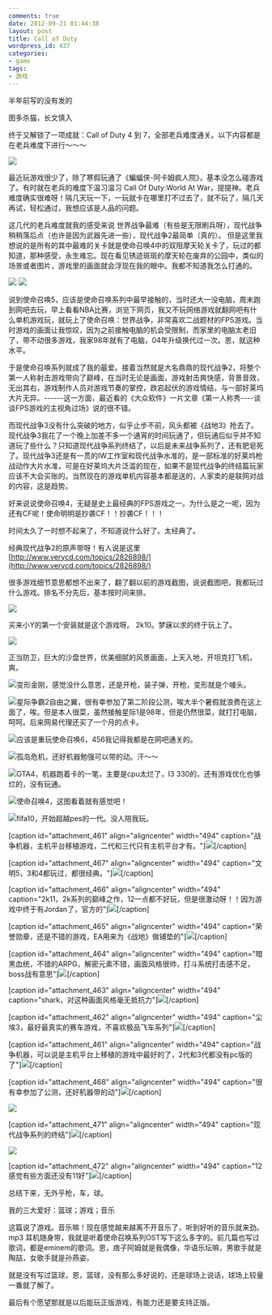 ```yaml
---
comments: true
date: 2012-09-21 01:44:38
layout: post
title: Call of Duty
wordpress_id: 437
categories:
- game
tags:
- 游戏
---
```


半年前写的没有发的

图多杀猫，长文慎入





终于又解锁了一项成就：Call of Duty 4 到 7，全部老兵难度通关。以下内容都是在老兵难度下进行～～～

[![](http://xavierskip-wordpress.stor.sinaapp.com/uploads/2012/02/CoDWaW-2012-02-28-17-22-45-83-494x278.png)](http://xavierskip-wordpress.stor.sinaapp.com/uploads/2012/02/CoDWaW-2012-02-28-17-22-45-83.png)

最近玩游戏很少了，除了寒假玩通了《蝙蝠侠-阿卡姆疯人院》，基本没怎么碰游戏了。有时就在老兵的难度下温习温习 Call Of Duty:World At War，提提神。老兵难度确实很难呀！隔几天玩一下，一玩就卡在哪里打不过去了，就不玩了，隔几天再试，轻松通过，我想应该是人品的问题。

这几代的老兵难度就我的感受来说 世界战争最难（有些是无限刷兵呀），现代战争稍稍落后点（也许是因为武器先进一些），现代战争2最简单（真的）。
但是这里我想说的是所有的其中最难的关卡就是使命召唤4中的双阻摩天轮关卡了，玩过的都知道，那种感受，永生难忘。现在看见锈迹斑斑的摩天轮在废弃的公园中，类似的场景或者图片，游戏里的画面就会浮现在我的眼中。我都不知道我怎么打通的。

[![](http://xavierskip-wordpress.stor.sinaapp.com/uploads/2012/02/453_4372_551188-494x256.jpg)](http://xavierskip-wordpress.stor.sinaapp.com/uploads/2012/02/453_4372_551188.jpg)
[![](http://xavierskip-wordpress.stor.sinaapp.com/uploads/2012/02/453_4373_825336-288x259.jpg)](http://xavierskip-wordpress.stor.sinaapp.com/uploads/2012/02/453_4373_825336.jpg)

说到使命召唤5，应该是使命召唤系列中最早接触的，当时还大一没电脑，周末跑到网吧去玩，早上看看NBA比赛，浏览下网页，我又不玩网络游戏就翻网吧有什么单机游戏玩，就玩上了使命召唤：世界战争，非常喜欢二战题材的FPS游戏。当时游戏的画面让我惊叹，因为之前接触电脑的机会受限制，而家里的电脑太老旧了，带不动很多游戏，我家98年就有了电脑，04年升级换代过一次。恩，就这种水平。

于是使命召唤系列就成了我的最爱。接着当然就是大名鼎鼎的现代战争2，将整个第一人称射击游戏带向了巅峰，在当时无论是画面，游戏射击爽快感，背景音效，无出其右，游戏制作人员对游戏节奏的掌控，跌宕起伏的游戏情结，与一部好莱坞大片无异。------这一方面，最近看的《大众软件》一片文章《第一人称秀----谈谈FPS游戏的主视角过场》说的很不错。

而现代战争3没有什么突破的地方，似乎止步不前，风头都被《战地3》抢去了。现代战争3我花了一个晚上加差不多一个通宵的时间玩通了，但玩通后似乎并不知道玩了些什么？只知道现代战争系列终结了，以后是未来战争系列了，还有肥皂死了。现代战争3还是有一贯的IW工作室和现代战争水准的，是一部标准的好莱坞枪战动作大片水准，可是在好莱坞大片泛滥的现在，如果不是现代战争的终结篇玩家应该不大会买账的。当然现在的游戏单机内容基本都是送的，人家卖的是联网对战的内容，这是趋势。

好来说说使命召唤4，无疑是史上最经典的FPS游戏之一。为什么是之一呢，因为还有CF呢！使命明明是抄袭CF！！抄袭CF！！！

时间太久了一时想不起来了，不知道说什么好了。太经典了。



经典现代战争2的原声带呀！有人说是这里[http://www.verycd.com/topics/2826898/](http://www.verycd.com/topics/2826898/)



很多游戏细节意思都想不出来了，翻了翻以前的游戏截图，说说截图吧，我都玩过什么游戏。排名不分先后，基本按时间来排。





[![](http://xavierskip-wordpress.stor.sinaapp.com/uploads/2012/02/nba2k10-2010-06-04-18-43-31-63-494x278.jpg)](http://xavierskip-wordpress.stor.sinaapp.com/uploads/2012/02/nba2k10-2010-06-04-18-43-31-63.jpg)



买来小Y的第一个安装就是这个游戏呀。 2k10。梦寐以求的终于玩上了。



[![](http://xavierskip-wordpress.stor.sinaapp.com/uploads/2012/02/JustCause2_game-2010-06-04-22-11-32-79-494x278.jpg)](http://xavierskip-wordpress.stor.sinaapp.com/uploads/2012/02/JustCause2_game-2010-06-04-22-11-32-79.jpg)

正当防卫，巨大的沙盘世界，优美细腻的风景画面，上天入地，开坦克打飞机，爽。



[![](http://xavierskip-wordpress.stor.sinaapp.com/uploads/2012/02/TWFC-2010-09-07-18-06-38-14-494x278.jpg)](http://xavierskip-wordpress.stor.sinaapp.com/uploads/2012/02/TWFC-2010-09-07-18-06-38-14.jpg)变形金刚，感觉没什么意思，还是开枪，装子弹，开枪，变形就是个噱头。



[![](http://xavierskip-wordpress.stor.sinaapp.com/uploads/2012/02/SC2-2010-08-04-15-32-04-60-494x278.jpg)](http://xavierskip-wordpress.stor.sinaapp.com/uploads/2012/02/SC2-2010-08-04-15-32-04-60.jpg)星际争霸2自由之翼，很有幸参加了第二阶段公测，唉大半个暑假就浪费在这上面了，唉。但是本人很菜，虽然接触星际1是98年，但是仍然很菜，就打打电脑，呵呵。后来网易代理还买了一个月的点卡。

[![](http://xavierskip-wordpress.stor.sinaapp.com/uploads/2012/02/iw4sp-2010-08-15-16-33-14-88-494x278.jpg)](http://xavierskip-wordpress.stor.sinaapp.com/uploads/2012/02/iw4sp-2010-08-15-16-33-14-88.jpg)应该是重玩使命召唤6，456我记得我都是在网吧通关的。



[![](http://xavierskip-wordpress.stor.sinaapp.com/uploads/2012/02/Crysis-2010-09-03-20-23-02-78-494x278.jpg)](http://xavierskip-wordpress.stor.sinaapp.com/uploads/2012/02/Crysis-2010-09-03-20-23-02-78.jpg)孤岛危机，还好机器勉强可以带的动。汗～～



[![](http://xavierskip-wordpress.stor.sinaapp.com/uploads/2012/02/GTAIV-2010-09-06-16-57-10-54-494x278.jpg)](http://xavierskip-wordpress.stor.sinaapp.com/uploads/2012/02/GTAIV-2010-09-06-16-57-10-54.jpg)GTA4，机器跑着卡的一笔，主要是cpu太烂了，I3 330的，还有游戏优化也够烂的，没有玩通。



[![](http://xavierskip-wordpress.stor.sinaapp.com/uploads/2012/02/iw3sp-2010-09-20-22-30-20-56-494x278.jpg)](http://xavierskip-wordpress.stor.sinaapp.com/uploads/2012/02/iw3sp-2010-09-20-22-30-20-56.jpg)使命召唤4，这图看着就有感觉吧！



[![](http://xavierskip-wordpress.stor.sinaapp.com/uploads/2012/02/fifa-2010-09-21-17-21-45-06-494x278.jpg)](http://xavierskip-wordpress.stor.sinaapp.com/uploads/2012/02/fifa-2010-09-21-17-21-45-06.jpg)fifa10，开始超越pes的一代。没人陪我玩。

[caption id="attachment_461" align="aligncenter" width="494" caption="战争机器，主机平台移植游戏，二代和三代只有主机平台才有。"][![](http://xavierskip-wordpress.stor.sinaapp.com/uploads/2012/02/wargame-g4wlive-2011-09-20-21-56-43-19-494x278.jpg)](http://xavierskip-wordpress.stor.sinaapp.com/uploads/2012/02/wargame-g4wlive-2011-09-20-21-56-43-19.jpg)[/caption]



[caption id="attachment_467" align="aligncenter" width="494" caption="文明5，3和4都玩过，都很经典。"][![](http://xavierskip-wordpress.stor.sinaapp.com/uploads/2012/02/CivilizationV_DX11-2010-10-07-20-49-55-69-494x278.jpg)](http://xavierskip-wordpress.stor.sinaapp.com/uploads/2012/02/CivilizationV_DX11-2010-10-07-20-49-55-69.jpg)[/caption]





[caption id="attachment_466" align="aligncenter" width="494" caption="2k11，2k系列的巅峰之作，12一点都不好玩，但是很激动呀！！因为游戏中终于有Jordan了，官方的"][![](http://xavierskip-wordpress.stor.sinaapp.com/uploads/2012/02/nba2k11-2010-10-11-22-52-49-98-494x278.jpg)](http://xavierskip-wordpress.stor.sinaapp.com/uploads/2012/02/nba2k11-2010-10-11-22-52-49-98.jpg)[/caption]



[caption id="attachment_465" align="aligncenter" width="494" caption="荣誉勋章，还是不错的游戏，EA用来为《战地》做铺垫的"][![](http://xavierskip-wordpress.stor.sinaapp.com/uploads/2012/02/moh-2010-10-14-14-18-45-93-494x278.jpg)](http://xavierskip-wordpress.stor.sinaapp.com/uploads/2012/02/moh-2010-10-14-14-18-45-93.jpg)[/caption]



[caption id="attachment_464" align="aligncenter" width="494" caption="暗黑血统，不错的ARPG，解密元素不错，画面风格很帅，打斗系统打击感不足，boss战有意思"][![](http://xavierskip-wordpress.stor.sinaapp.com/uploads/2012/02/DarksidersPC-2010-10-26-21-02-20-02-494x278.jpg)](http://xavierskip-wordpress.stor.sinaapp.com/uploads/2012/02/DarksidersPC-2010-10-26-21-02-20-02.jpg)[/caption]

[caption id="attachment_463" align="aligncenter" width="494" caption="shark，对这种画面风格毫无抵抗力"][![](http://xavierskip-wordpress.stor.sinaapp.com/uploads/2012/02/Shank-2010-10-28-22-05-55-71-494x278.jpg)](http://xavierskip-wordpress.stor.sinaapp.com/uploads/2012/02/Shank-2010-10-28-22-05-55-71.jpg)[/caption]

[caption id="attachment_462" align="aligncenter" width="494" caption="尘埃3，最好最真实的赛车游戏，不喜欢极品飞车系列"][![](http://xavierskip-wordpress.stor.sinaapp.com/uploads/2012/02/dirt3_game-2011-09-10-17-58-57-17-494x278.jpg)](http://xavierskip-wordpress.stor.sinaapp.com/uploads/2012/02/dirt3_game-2011-09-10-17-58-57-17.jpg)[/caption]

[caption id="attachment_461" align="aligncenter" width="494" caption="战争机器，可以说是主机平台上移植的游戏中最好的了，2代和3代都没有pc版的了"][![](http://xavierskip-wordpress.stor.sinaapp.com/uploads/2012/02/wargame-g4wlive-2011-09-20-21-56-43-19-494x278.jpg)](http://xavierskip-wordpress.stor.sinaapp.com/uploads/2012/02/wargame-g4wlive-2011-09-20-21-56-43-19.jpg)[/caption]



[caption id="attachment_468" align="aligncenter" width="494" caption="很有幸参加了公测，还好机器带的动"][![](http://xavierskip-wordpress.stor.sinaapp.com/uploads/2012/02/bf3-2011-09-30-09-57-51-36-494x277.jpg)](http://xavierskip-wordpress.stor.sinaapp.com/uploads/2012/02/bf3-2011-09-30-09-57-51-36.jpg)[/caption]

[![](http://xavierskip-wordpress.stor.sinaapp.com/uploads/2012/02/BatmanAC-2011-12-04-12-42-26-93.png)](http://xavierskip-wordpress.stor.sinaapp.com/uploads/2012/02/BatmanAC-2011-12-04-12-42-26-93.png)









[caption id="attachment_471" align="aligncenter" width="494" caption="现代战争系列的终结"][![](http://xavierskip-wordpress.stor.sinaapp.com/uploads/2012/02/iw5sp-2011-11-11-04-08-59-96-494x278.jpg)](http://xavierskip-wordpress.stor.sinaapp.com/uploads/2012/02/iw5sp-2011-11-11-04-08-59-96.jpg)[/caption]



[![](http://xavierskip-wordpress.stor.sinaapp.com/uploads/2012/02/TESV-2011-11-19-00-05-04-70.jpg)](http://xavierskip-wordpress.stor.sinaapp.com/uploads/2012/02/TESV-2011-11-19-00-05-04-70.jpg)



[caption id="attachment_472" align="aligncenter" width="494" caption="12感觉有些方面还没有11好"][![](http://xavierskip-wordpress.stor.sinaapp.com/uploads/2012/02/nba2k12-2011-10-07-11-27-19-36-494x278.jpg)](http://xavierskip-wordpress.stor.sinaapp.com/uploads/2012/02/nba2k12-2011-10-07-11-27-19-36.jpg)[/caption]









总结下来，无外乎枪，车，球。

























我的三大爱好：篮球；游戏；音乐

这篇说了游戏。音乐嘛！现在感觉越来越离不开音乐了，听到好听的音乐就来劲。mp3 耳机随身带，我就是听着使命召唤系列OST写下这么多字的。前几篇也写过歌词，都是eminem的歌词。恩，痞子阿姆就是我偶像，华语乐坛嘛，男歌手就是陶喆，女歌手就是孙燕姿。

就是没有写过篮球，恩，篮球，没有那么多好说的，还是球场上说话，球场上较量一番就了解了。



最后有个愿望那就是以后能玩正版游戏，有能力还是要支持正版。

